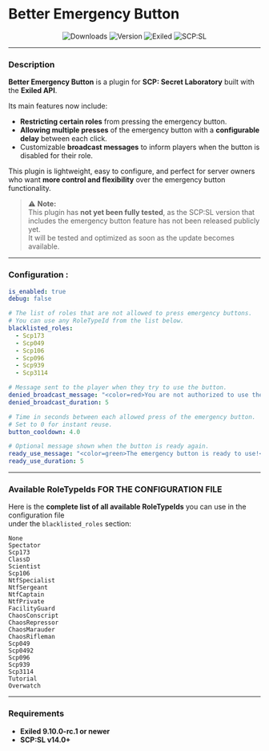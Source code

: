 # Better Emergency Button
<p align="center">
  <img src="https://img.shields.io/github/downloads/Konoaru384/BetterEmergencyButton/total?color=blue&style=for-the-badge" alt="Downloads" />
  <img src="https://img.shields.io/badge/version-1.0.0-blue?style=for-the-badge" alt="Version" />
  <img src="https://img.shields.io/badge/Exiled-9.10.0--rc.1-yellow?style=for-the-badge" alt="Exiled" />
  <img src="https://img.shields.io/badge/Game_Version-14.x-red?style=for-the-badge" alt="SCP:SL" />
</p>

---

### Description

**Better Emergency Button** is a plugin for **SCP: Secret Laboratory** built with the **Exiled API**.  

Its main features now include:  
- **Restricting certain roles** from pressing the emergency button.  
- **Allowing multiple presses** of the emergency button with a **configurable delay** between each click.  
- Customizable **broadcast messages** to inform players when the button is disabled for their role.

This plugin is lightweight, easy to configure, and perfect for server owners who want **more control and flexibility** over the emergency button functionality.

> ⚠️ **Note:**  
> This plugin has **not yet been fully tested**, as the SCP:SL version that includes the emergency button feature has not been released publicly yet.  
> It will be tested and optimized as soon as the update becomes available.

---

### Configuration :

```yaml
is_enabled: true
debug: false

# The list of roles that are not allowed to press emergency buttons.
# You can use any RoleTypeId from the list below.
blacklisted_roles:
  - Scp173
  - Scp049
  - Scp106
  - Scp096
  - Scp939
  - Scp3114

# Message sent to the player when they try to use the button.
denied_broadcast_message: "<color=red>You are not authorized to use the emergency button!</color>"
denied_broadcast_duration: 5

# Time in seconds between each allowed press of the emergency button.
# Set to 0 for instant reuse.
button_cooldown: 4.0

# Optional message shown when the button is ready again.
ready_use_message: "<color=green>The emergency button is ready to use!</color>"
ready_use_duration: 5
```

---

### Available RoleTypeIds FOR THE CONFIGURATION FILE

Here is the **complete list of all available RoleTypeIds** you can use in the configuration file  
under the `blacklisted_roles` section:

```
None
Spectator
Scp173
ClassD
Scientist
Scp106
NtfSpecialist
NtfSergeant
NtfCaptain
NtfPrivate
FacilityGuard
ChaosConscript
ChaosRepressor
ChaosMarauder
ChaosRifleman
Scp049
Scp0492
Scp096
Scp939
Scp3114
Tutorial
Overwatch
```

---

### Requirements

- **Exiled 9.10.0-rc.1 or newer**  
- **SCP:SL v14.0+**
